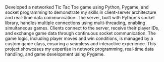 Developed a networked Tic Tac Toe game using Python, Pygame, and socket programming to demonstrate my skills in client-server architecture and real-time data communication. The server, built with Python's socket library, handles multiple connections using multi-threading, enabling simultaneous games. Clients connect to the server, receive their player IDs, and exchange game data through continuous socket communication. The game logic, including player moves and win conditions, is managed by a custom game class, ensuring a seamless and interactive experience. This project showcases my expertise in network programming, real-time data handling, and game development using Pygame.
